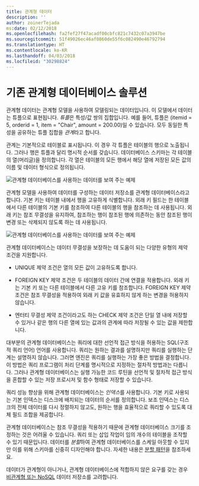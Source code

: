 ```yaml
---
title: 관계형 데이터
description: ''
author: zoinerTejada
ms:date: 02/12/2018
ms.openlocfilehash: fa2fef27f47acadf00cbfc821c7432c07a3947be
ms.sourcegitcommit: 51f49026ec46af0860de55f6c082490e46792794
ms.translationtype: HT
ms.contentlocale: ko-KR
ms.lasthandoff: 04/03/2018
ms.locfileid: "30298824"
---
```

# <a name="traditional-relational-database-solutions"></a>기존 관계형 데이터베이스 솔루션

관계형 데이터는 관계형 모델을 사용하여 모델링되는 데이터입니다. 이 모델에서 데이터는 튜플으로 표현됩니다. *튜플*은 특성/값 쌍의 집합입니다. 예를 들어, 튜플은 (itemid = 5, orderid = 1, item = "Chair", amount = 200.00)일 수 있습니다. 모두 동일한 특성을 공유하는 튜플 집합을 *관계*라고 합니다. 

관계는 기본적으로 테이블로 표시됩니다. 이 경우 각 튜플은 테이블의 행으로 노출됩니다. 그러나 행은 튜플과 달리 명시적 순서를 갖습니다. 데이터베이스 스키마는 각 테이블의 열(머리글)을 정의합니다. 각 열은 테이블의 모든 행에서 해당 열에 저장된 모든 값의 이름 및 데이터 형식으로 정의됩니다.

![관계형 데이터베이스를 사용하는 데이터를 보여 주는 예제](../images/example-relational.png)

관계형 모델을 사용하여 데이터를 구성하는 데이터 저장소를 관계형 데이터베이스라고 합니다. 기본 키는 테이블 내에서 행을 고유하게 식별합니다. 외래 키 필드는 한 테이블에서 다른 테이블의 기본 키를 참조하여 다른 테이블의 행을 참조하는 데 사용됩니다. 외래 키는 참조 무결성을 유지하여, 참조하는 행이 참조된 행에 의존하는 동안 참조된 행이 변경 또는 삭제되지 않도록 하는 데 사용됩니다. 

![관계형 데이터베이스를 사용하는 데이터를 보여 주는 예제](../images/example-relational2.png)

관계형 데이터베이스는 데이터 무결성을 보장하는 데 도움이 되는 다양한 유형의 제약 조건을 지원합니다.

- UNIQUE 제약 조건은 열의 모든 값이 고유하도록 합니다. 

- FOREIGN KEY 제약 조건은 두 테이블의 데이터 간에 연결을 적용합니다. 외래 키는 기본 키 또는 다른 테이블에서 다른 고유 키를 참조합니다. FOREIGN KEY 제약 조건은 참조 무결성을 적용하여 외래 키 값을 유효하지 않게 하는 변경을 허용하지 않습니다.

- 엔터티 무결성 제약 조건이라고도 하는 CHECK 제약 조건은 단일 열 내에 저장할 수 있거나 같은 행의 다른 열에 있는 값과의 관계에 따라 저장될 수 있는 값을 제한합니다. 

대부분의 관계형 데이터베이스는 쿼리에 대한 선언적 접근 방식을 허용하는 SQL(구조적 쿼리 언어) 언어를 사용합니다. 쿼리는 원하는 결과를 설명하지만 쿼리를 실행하는 단계는 설명하지 않습니다. 그러면 엔진은 쿼리를 실행하는 가장 좋은 방법을 결정합니다. 이 방법은 쿼리 프로그램이 처리 단계를 명시적으로 지정하는 절차적 방법과는 다릅니다. 그러나 관계형 데이터베이스는 실행 가능한 코드 루틴을 선언적 및 절차적 접근 방식을 혼합할 수 있는 저장 프로시저 및 함수 형태로 저장할 수 있습니다.

쿼리 성능 향상을 위해 관계형 데이터베이스는 *인덱스*를 사용합니다. 기본 키로 사용되는 기본 인덱스는 디스크에 배치되는 데이터의 순서를 정의합니다. 보조 인덱스는 디스크의 전체 데이터를 다시 정렬하지 않고도, 원하는 행을 효율적으로 쿼리할 수 있도록 대체 필드 조합을 제공합니다.

관계형 데이터베이스는 참조 무결성을 적용하기 때문에 관계형 데이터베이스 크기를 조정하는 것은 어려울 수 있습니다. 쿼리 또는 삽입 작업이 임의 개수의 테이블을 조작할 수 있기 때문입니다. 데이터를 *분할*하여 관계형 데이터베이스를 스케일 아웃할 수 있지만 이를 위해 스키마를 신중히 디자인해야 합니다. 자세한 내용은 [분할 패턴](../../patterns/sharding.md)을 참조하세요.

데이터가 관계형이 아니거나, 관계형 데이터베이스에 적합하지 않은 요구를 갖는 경우 [비관계형 또는 NoSQL](../big-data/non-relational-data.md) 데이터 저장소를 고려합니다.
